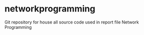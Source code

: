 # networkprogramming
Git repository for house all source code used in report file Network Programming 
